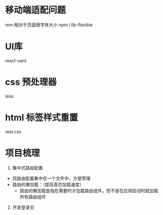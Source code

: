 # 移动端适配问题
rem:相对于页面根字体大小
npm i lib-flexible

# UI库
react-vant

# css 预处理器
less

# html 标签样式重置
rest.css

# 项目梳理
1. 集中式路由配置
- 将路由配置集中在一个文件中，方便管理
- 路由的懒加载：（提高首页加载速度）
  - 路由的懒加载是指在需要时才加载路由组件，而不是在应用启动时就加载所有路由组件


2. 开发登录页

